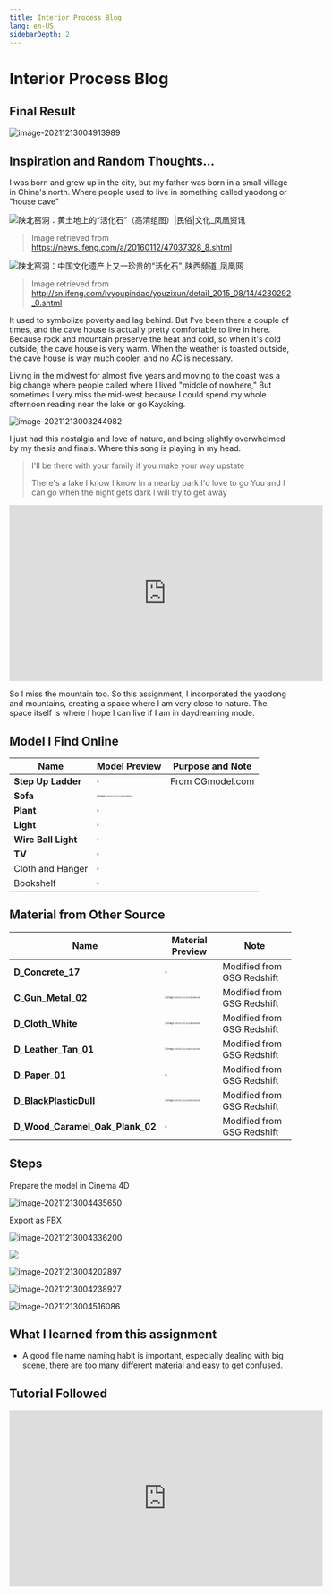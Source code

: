 ```yaml
---
title: Interior Process Blog
lang: en-US
sidebarDepth: 2
---
```


# Interior Process Blog

## Final Result

![image-20211213004913989](https://raw.githubusercontent.com/irwinchyi/imgbed/master/img/image-20211213004913989.png)



## Inspiration and Random Thoughts...

I was born and grew up in the city, but my father was born in a small village in China's north. Where people used to live in something called yaodong or "house cave"

![陕北窑洞：黄土地上的“活化石”（高清组图）|民俗|文化_凤凰资讯](https://raw.githubusercontent.com/irwinchyi/imgbed/master/img/7b6a9778-c8e8-44bc-a859-9ed18a217dbc_size61_w600_h397.jpg)

> Image retrieved from https://news.ifeng.com/a/20160112/47037328_8.shtml



![陕北窑洞：中国文化遗产上又一珍贵的“活化石”_陕西频道_凤凰网](https://raw.githubusercontent.com/irwinchyi/imgbed/master/img/rdn_55cd3ca28c595.jpg)

> Image retrieved from http://sn.ifeng.com/lvyoupindao/youzixun/detail_2015_08/14/4230292_0.shtml



It used to symbolize poverty and lag behind. But I've been there a couple of times, and the cave house is actually pretty comfortable to live in here. Because rock and mountain preserve the heat and cold, so when it's cold outside, the cave house is very warm. When the weather is toasted outside, the cave house is way much cooler, and no AC is necessary. 

Living in the midwest for almost five years and moving to the coast was a big change where people called where I lived "middle of nowhere," But sometimes I very miss the mid-west because I could spend my whole afternoon reading near the lake or go Kayaking. 



![image-20211213003244982](https://raw.githubusercontent.com/irwinchyi/imgbed/master/img/image-20211213003244982.png)

I just had this nostalgia and love of nature, and being slightly overwhelmed by my thesis and finals. Where this song is playing in my head. 

> I'll be there with your family if you make your way upstate
>
> There's a lake I know
> I know
> In a nearby park
> I'd love to go
> You and I can go when the night gets dark
> I will try to get away

<iframe width="560" height="315" src="https://www.youtube.com/embed/xAikd8ADvbc" title="YouTube video player" frameborder="0" allow="accelerometer; autoplay; clipboard-write; encrypted-media; gyroscope; picture-in-picture" allowfullscreen></iframe>



So I miss the mountain too. So this assignment, I incorporated the yaodong and mountains, creating a space where I am very close to nature. The space itself is where I hope I can live if I am in daydreaming mode. 

## Model I Find Online

| Name                | Model Preview                                                | Purpose and Note |
| ------------------- | ------------------------------------------------------------ | ---------------- |
| **Step Up Ladder**  | <img src="https://raw.githubusercontent.com/irwinchyi/imgbed/master/img/20211211132647.png" style="zoom:25%;" /> | From CGmodel.com |
| **Sofa**            | <img src="/Users/wqi/Library/Application Support/typora-user-images/image-20211211134818942.png" alt="image-20211211134818942" style="zoom:25%;" /> |                  |
| **Plant**           | <img src="https://raw.githubusercontent.com/irwinchyi/imgbed/master/img/20211211181035.png" style="zoom:25%;" /> |                  |
| **Light**           | <img src="https://raw.githubusercontent.com/irwinchyi/imgbed/master/img/20211212110902.png" style="zoom:25%;" /> |                  |
| **Wire Ball Light** | <img src="https://raw.githubusercontent.com/irwinchyi/imgbed/master/img/20211212191125.png" style="zoom:25%;" /> |                  |
| **TV**              | **<img src="https://raw.githubusercontent.com/irwinchyi/imgbed/master/img/20211212195720.png" style="zoom:25%;" />** |                  |
| Cloth and Hanger    | <img src="https://raw.githubusercontent.com/irwinchyi/imgbed/master/img/20211212202005.png" style="zoom:25%;" /> |                  |
| Bookshelf           | <img src="https://raw.githubusercontent.com/irwinchyi/imgbed/master/img/20211212215638.png" style="zoom:25%;" /> |                  |



## Material from Other Source

| Name                            | Material Preview                                             | Note                       |
| ------------------------------- | ------------------------------------------------------------ | -------------------------- |
| **D_Concrete_17**               | <img src="https://raw.githubusercontent.com/irwinchyi/imgbed/master/img/20211211131259.png" style="zoom:25%;" /> | Modified from GSG Redshift |
| **C_Gun_Metal_02**              | <img src="https://raw.githubusercontent.com/irwinchyi/imgbed/master/img/image-20211211133846524.png" alt="image-20211211133846524" style="zoom:25%;" /> | Modified from GSG Redshift |
| **D_Cloth_White**               | <img src="https://raw.githubusercontent.com/irwinchyi/imgbed/master/img/image-20211211134606590.png" alt="image-20211211134606590" style="zoom:25%;" /> | Modified from GSG Redshift |
| **D_Leather_Tan_01**            | <img src="https://raw.githubusercontent.com/irwinchyi/imgbed/master/img/image-20211211180144783.png" alt="image-20211211180144783" style="zoom:25%;" /> | Modified from GSG Redshift |
| **D_Paper_01**                  | <img src="https://raw.githubusercontent.com/irwinchyi/imgbed/master/img/20211212194559.png" style="zoom:25%;" /> | Modified from GSG Redshift |
| **D_BlackPlasticDull**          | <img src="https://raw.githubusercontent.com/irwinchyi/imgbed/master/img/image-20211212195818020.png" alt="image-20211212195818020" style="zoom:25%;" /> | Modified from GSG Redshift |
| **D_Wood_Caramel_Oak_Plank_02** | <img src="https://raw.githubusercontent.com/irwinchyi/imgbed/master/img/20211212212959.png" style="zoom:25%;" /> | Modified from GSG Redshift |



## Steps

Prepare the model in Cinema 4D



![image-20211213004435650](https://raw.githubusercontent.com/irwinchyi/imgbed/master/img/image-20211213004435650.png)

Export as FBX

![image-20211213004336200](https://raw.githubusercontent.com/irwinchyi/imgbed/master/img/image-20211213004336200.png)

![](https://raw.githubusercontent.com/irwinchyi/imgbed/master/img/20211212224003.png)

![image-20211213004202897](https://raw.githubusercontent.com/irwinchyi/imgbed/master/img/image-20211213004202897.png)

![image-20211213004238927](https://raw.githubusercontent.com/irwinchyi/imgbed/master/img/image-20211213004238927.png)

![image-20211213004516086](https://raw.githubusercontent.com/irwinchyi/imgbed/master/img/image-20211213004516086.png)





## What I learned from this assignment

- A good file name naming habit is important, especially dealing with big scene, there are too many different material and easy to get confused. 





## Tutorial Followed

<iframe width="560" height="315" src="https://www.youtube.com/embed/vntJO3CCqGA" title="YouTube video player" frameborder="0" allow="accelerometer; autoplay; clipboard-write; encrypted-media; gyroscope; picture-in-picture" allowfullscreen></iframe>
